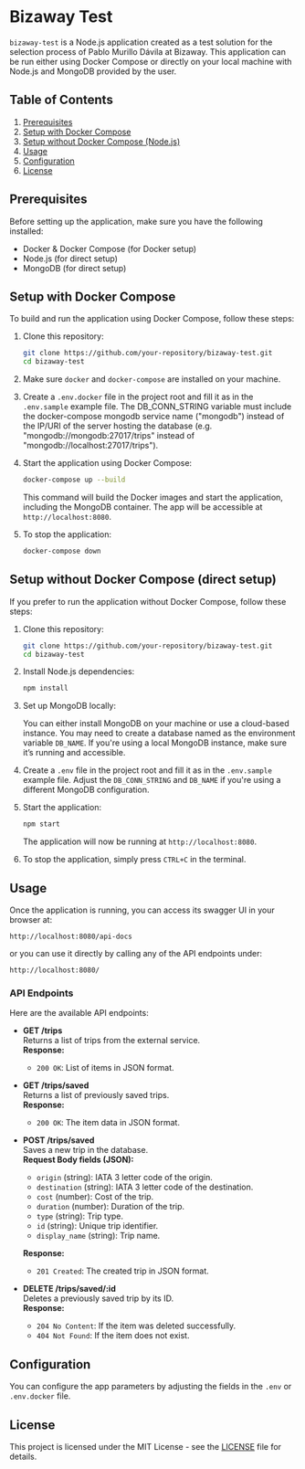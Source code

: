 
# Bizaway Test

`bizaway-test` is a Node.js application created as a test solution for the selection process of Pablo Murillo Dávila at Bizaway. This application can be run either using Docker Compose or directly on your local machine with Node.js and MongoDB provided by the user.

## Table of Contents
1. [Prerequisites](#prerequisites)
2. [Setup with Docker Compose](#setup-with-docker-compose)
3. [Setup without Docker Compose (Node.js)](#setup-without-docker-compose-nodejs)
4. [Usage](#usage)
5. [Configuration](#configuration)
6. [License](#license)

## Prerequisites

Before setting up the application, make sure you have the following installed:

- Docker & Docker Compose (for Docker setup)
- Node.js (for direct setup)
- MongoDB (for direct setup)

## Setup with Docker Compose

To build and run the application using Docker Compose, follow these steps:

1. Clone this repository:

   ```bash
   git clone https://github.com/your-repository/bizaway-test.git
   cd bizaway-test
   ```

2. Make sure `docker` and `docker-compose` are installed on your machine.

3. Create a `.env.docker` file in the project root and fill it as in the `.env.sample` example file. The DB_CONN_STRING variable must include the docker-compose mongodb service name ("mongodb") instead of the IP/URI of the server hosting the database (e.g. "mongodb://mongodb:27017/trips" instead of "mongodb://localhost:27017/trips").

4. Start the application using Docker Compose:

   ```bash
   docker-compose up --build
   ```

   This command will build the Docker images and start the application, including the MongoDB container. The app will be accessible at `http://localhost:8080`.

5. To stop the application:

   ```bash
   docker-compose down
   ```

## Setup without Docker Compose (direct setup)

If you prefer to run the application without Docker Compose, follow these steps:

1. Clone this repository:

   ```bash
   git clone https://github.com/your-repository/bizaway-test.git
   cd bizaway-test
   ```

2. Install Node.js dependencies:

   ```bash
   npm install
   ```

3. Set up MongoDB locally:

   You can either install MongoDB on your machine or use a cloud-based instance. You may need to create a database named as the environment variable `DB_NAME`. If you're using a local MongoDB instance, make sure it’s running and accessible.

4. Create a `.env` file in the project root and fill it as in the `.env.sample` example file. Adjust the `DB_CONN_STRING` and `DB_NAME` if you're using a different MongoDB configuration.

5. Start the application:

   ```bash
   npm start
   ```

   The application will now be running at `http://localhost:8080`.

6. To stop the application, simply press `CTRL+C` in the terminal.

## Usage

Once the application is running, you can access its swagger UI in your browser at:

```
http://localhost:8080/api-docs
```

or you can use it directly by calling any of the API endpoints under:

```
http://localhost:8080/
```

### API Endpoints

Here are the available API endpoints:

- **GET /trips**  
  Returns a list of trips from the external service.  
  **Response:**  
  - `200 OK`: List of items in JSON format.

- **GET /trips/saved**  
  Returns a list of previously saved trips.  
  **Response:**  
  - `200 OK`: The item data in JSON format.  

- **POST /trips/saved**  
  Saves a new trip in the database.  
  **Request Body fields (JSON):**  
  - `origin` (string): IATA 3 letter code of the origin.  
  - `destination` (string): IATA 3 letter code of the destination.
  - `cost` (number): Cost of the trip.
  - `duration` (number): Duration of the trip.
  - `type` (string): Trip type.
  - `id` (string): Unique trip identifier.
  - `display_name` (string): Trip name.

  **Response:**  
  - `201 Created`: The created trip in JSON format.

- **DELETE /trips/saved/:id**  
  Deletes a previously saved trip by its ID.  
  **Response:**  
  - `204 No Content`: If the item was deleted successfully.  
  - `404 Not Found`: If the item does not exist.

## Configuration

You can configure the app parameters by adjusting the fields in the `.env` or `.env.docker` file.

## License

This project is licensed under the MIT License - see the [LICENSE](LICENSE) file for details.
```
